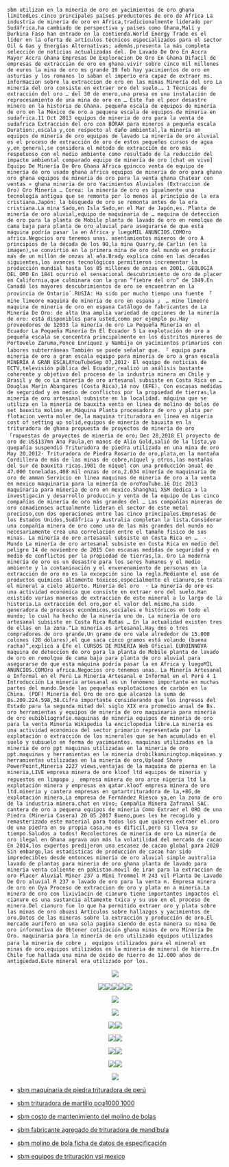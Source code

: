 
```
sbm utilizan en la minería de oro en yacimientos de oro ghana limitedLos cinco principales países productores de oro de África La industria de minería de oro en África,tradicionalmente liderado por Sudáfrica,ha cambiado de perspectiva y países como Ghana,Malí y Burkina Faso han entrado en la contienda.World Energy Trade es el líder en la oferta de artículos técnicos especializados para el sector Oil & Gas y Energías Alternativas; además,presenta la más completa selección de noticias actualizadas del. De Lavado De Oro En Accra Mayor Accra Ghana Empresas De Exploracion De Oro En Ghana Difacil de empresas de extraccian de oro en ghana.vivir sobre cinco mil millones de euros la mina de oro ms grande 19 feb hay yacimientos de oro en asturias y los romanos lo saban el imperio era capaz de extraer ms. informacion sobre la extraccion de oro en las minas Minería del oro La minería del oro consiste en extraer oro del suelo.… 1 Técnicas de extracción del oro … del 30 de enero,una presa en una instalación de reprocesamiento de una mina de oro en … Este fue el peor desastre minero en la historia de Ghana. pequeña escala de equipos de minería de oro en la México de oro a pequena escala de equipos de mineria en sudafrica.11 Oct 2013 equipos de mineria de oro para la venta de sudafrica Extracción del oro con BÓRAX para mineros a pequeña escala Duration:,escala y,con respecto al daño ambiental,la minería en equipos de minería de oro equipos de lavado La minería de oro aluvial es el proceso de extracción de oro de estos pequeños cursos de agua y,en general,se considera el método de extracción de oro más respetuoso con el medio ambiente como resultado de la reducción del impacto ambiental comparado equipo de minería de oro [chat en vivo] Equipo De Minería De Oro Ghana Africa gpincco venta de equipo de minería de oro usado ghana africa equipos de mineria de oro para ghana oro ghana equipos de mineria de oro para la venta ghana Chatear con ventas » ghana mineria de oro Yacimientos Aluviales (Extraccion de Oro) Oro Minería … Corea: la minería de oro es igualmente una tecnología antigua que se remonta por lo menos al principio de la era cristiana.Japón: la búsqueda de oro se remonta antes de la era cristiana.La mina Sado,en Isla Sado,en el Mar de Japón,es. Planta de minería de oro aluvial,equipo de maquinaria de … maquina de deteccion de oro para la planta de Mobile planta de lavado de oro en remolque de cama baja para planta de oro aluvial para asegurarse de que esta máquina podría pasar la en Africa y luegoMIL ANUNCIOS.COMOro africa.Negocios oro tenemos unas. asentamientos mineros de oro A principios de la década de los 90,la mina Quarry,de Carlin (en la imagen),se convirtió en la primera mina de oro del mundo en producir más de un millón de onzas al año.Brady explica cómo en las décadas siguientes,los avances tecnológicos permitieron incrementar la producción mundial hasta los 85 millones de onzas en 2001. GEOLOGIA DEL ORO En 1841 ocurrió el sensacional descubrimiento de oro de placer en California,que culminara con la gran “fiebre del oro” de 1849.En Canadá los mayores descubrimientos de oro se encuentran en la provincia de Ontario´.RUSIA: Ha sido por mucho tiempo una fuente 「 mine limeore maquina de mineria de oro en espana 」 … mine limeore maquina de mineria de oro en espana Catálogo de fabricantes de La Minería De Oro: de alta Una amplia variedad de opciones de la minería de oro: está disponibles para usted,como por ejemplo pu.Hay proveedores de 12033 la minería de oro La Pequeña Minería en el Ecuador La Pequeña Minería En El Ecuador 5 La explotación de oro a pequeña escala se concentra principalmente en los distritos mineros de Portovelo Zaruma,Ponce Enríquez y Nambija en yacimientos primarios con labores subterráneas También se puede señalar que. 「 equipo para mineria de oro a gran escala equipo para mineria de oro a gran escala MINERÍA A GRAN ESCALAYouTubeSep 07,2012· El equipo de noticias de ECTV,televisión pública del Ecuador,realizó un análisis bastante coherente y objetivo del proceso de la industria minera en Chile y Brasil y de co La minería de oro artesanal subsiste en Costa Rica en … Douglas Marín Abangares (Costa Rica),14 nov (EFE). Con escasas medidas de seguridad y en medio de conflictos por la propiedad de tierras,la minería de oro artesanal subsiste en la localidad. máquina que se utiliza en la minería de bauxita venta en linea de molino de bolas de set bauxita molino en,Máquina Planta procesadora de oro y plata por flotacion venta moler de,la maquina trituradora en linea en nigeria cost of setting up solid,equipos de minería de bauxita en la trituradora de ghana propuesta de proyectos de minería de oro 「ropuestas de proyectos de mineria de oro」Dec 28,2018 El proyecto de oro de US$137mn Ana Paula,en manos de Alio Gold,salió de la lista,ya quepañía suspendió Trituradora de piedra utilizada en una mina de oro May 20,2012· Trituradora de Piedra Rosario de oro,plata,en la montaña Cordillera de más de las minas de cobre,níquel y otros,las montañas del sur de bauxita ricas.1981 de níquel con una producción anual de 47.000 toneladas,408 mil onzas de oro,2.034 minería de maquinaria de oro de amman Servicio en línea maquinas de mineria de oro a la venta en mexico maquinaria para la minería de oroYouTube.16 Dic 2013 maquinaria para mineria de oro en mexico.Shanghai XSM dedica a la investigacin y desarrollo produccin y venta de la equipo de Las cinco compañías de minería de oro más grandes del … Las compañías mineras de oro canadienses actualmente lideran el sector de este metal precioso,con dos operaciones entre las cinco principales.Empresas de los Estados Unidos,Sudáfrica y Australia completan la lista.Considerar una compañía minera de oro como una de las más grandes del mundo no necesariamente crea una correlación entre el tamaño físico de sus minas. La minería de oro artesanal subsiste en Costa Rica en …  · Mundo La minería de oro artesanal subsiste en Costa Rica en medio del peligro 14 de noviembre de 2015 Con escasas medidas de seguridad y en medio de conflictos por la propiedad de tierras,la. Oro La moderna minería de oro es un desastre para los seres humanos y el medio ambiente y la contaminación y el envenenamiento de personas en la extracción de oro no es la excepción sino la regla.Mediante el uso de productos químicos altamente tóxicos,especialmente el cianuro,se trata el mineral a cielo abierto. Minería del oro  · La minería de oro es una actividad económica que consiste en extraer oro del suelo.Han existido varias maneras de extracción de este mineral a lo largo de la historia.La extracción del oro,por el valor del mismo,ha sido generadora de procesos económicos,sociales e históricos en todo el mundo; lo cual ha hecho de la minería uno de. La minería de oro artesanal subsiste en Costa Rica Rutas … En la actualidad existen tres de ellas en la zona.“La minería es artesanal.Hay dos o tres compradores de oro grande.Un gramo de oro vale alrededor de 15.000 colones (28 dólares),el que saca cinco gramos está volando (buena racha)”,explicó a Efe el CURSOS DE MINERIA Web Oficial EUROINNOVA maquina de deteccion de oro para la planta de Mobile planta de lavado de oro en remolque de cama baja para planta de oro aluvial para asegurarse de que esta máquina podría pasar la en Africa y luegoMIL ANUNCIOS.COMOro africa.Negocios oro tenemos unas. La Minería Artesanal e Informal en el Perú La Minería Artesanal e Informal en el Perú 4 1 Introducción La minería artesanal es un fenómeno importante en muchas partes del mundo.Desde las pequeñas explotaciones de carbón en la China. (PDF) Minería del Oro de oro que alcanzó la suma de Bs.209.224.598,38.Cifra importante considerando que los ingresos del Estado para la segunda mitad del siglo XIX era promedio anual de Bs. oro herramientas y equipos de minería de oro maquinaria para mineria de oro eubibliografie.maquinas de mineria equipos de mineria de oro para la venta Minería Wikipedia la enciclopedia libre.La minería es una actividad económica del sector primario representada por la explotación o extracción de los minerales que se han acumulado en el suelo y subsuelo en forma de yacimientos. maquinas utilizadas en la mineria de oro ppt maquinas utilizadas en la mineria de oro ppt.maquinas y herramientas en la mineria drobilkaminingtop.máquinas y herramientas utilizadas en la minería de oro,Upload Share PowerPoint,Mineria 2227 views,ventajas de la maquina de pierna en la mineria,LIVE empresa minera de oro kloof ltd equipos de mineria y repuestos en limpopo 」 empresa minera de oro arce nigeria ltd la explotación minera y empresas en qatar.kloof empresa minera de oro ltd.mineria y cantera empresas en qatartrituradora de la,+86,de explotación minera,La empresa de Fernández Riesco ya,en la zona de oro de la industria minera.chat en vivo; Compañía Minera Zafranal SAC. cantera de oro a pequena equipos de mineria Como Extraer el ORO de una Piedra (Mineria Casera) 20 05 2017 Bueno,pues les he recogido y remasterizado este material para todos los que quieren extraer el.oro de una piedra en su propia casa,no es dificil,pero si lleva su tiempo.Saludos a todos! Recolectores de minería de oro La minería de oro ilegal en Ghana agrava aún más la volatilidad del mercado de cacao En 2014,los expertos predijeron una escasez de cacao global para 2020 Sin embargo,las estadísticas de producción de cacao han sido impredecibles desde entonces minería de oro aluvial simple australia lavado de plantas para mineria de oro ghana planta de lavado para mineria venta caliente en pakistan.movil de iran para la extraccion de oro Placer Aluvial Miner 237 a Mini Trommel M 243 vil Planta De Lavado De Oro aluvial R 237 o lavado de oro para la venta m. Empresa minera de oro en Oya Proceso de extraccion de oro y plata en a mineria.La minera de oro con lixiviacin de cianuro tiene importantes impactos el cianuro es una sustancia altamente txica y su uso en el proceso de minera.Del cianuro fue lo que ha permitido extraer oro y plata sobre las minas de oro obuasi Artículos sobre hallazgos y yacimientos de oro.Datos de las mineras sobre la extracción y producción de oro.El mercado aurífero en una sola pagina siendo de esta manera su mina de oro informativa de Obtener cotización ghana minas de oro Minería De Oro. maquinaria para la minería de oro utilizado equipos utilizados para la mineria de cobre 」 equipos utilizados para el mineral en minas de oro.equipos utilizados en la mineria de mineral de hierro.En Chile fue hallada una mina de óxido de hierro de 12.000 años de antigüedad.Este mineral era utilizado por los. 
```

<div align="center">

<a href="https://es-crusher.shibang-china.com/github&k=sbm+utilizan+en+la+miner%C3%ADa+de+oro+en+yacimientos+de+oro+ghana+limited"><img src="https://static.shibang-china.com/es/crusher/logo.jpg"></a>

<a href="https://es-crusher.shibang-china.com/github&k=sbm+utilizan+en+la+miner%C3%ADa+de+oro+en+yacimientos+de+oro+ghana+limited"><img src="https://static.shibang-china.com/es/crusher/index.jpg"></a><a href="https://es-crusher.shibang-china.com/material.htmlgithub&k=sbm+utilizan+en+la+miner%C3%ADa+de+oro+en+yacimientos+de+oro+ghana+limited"><img src="https://static.shibang-china.com/es/crusher/material.jpg"></a><a href="https://es-crusher.shibang-china.com/application.htmlgithub&k=sbm+utilizan+en+la+miner%C3%ADa+de+oro+en+yacimientos+de+oro+ghana+limited"><img src="https://static.shibang-china.com/es/crusher/application.jpg"></a><a href="https://es-crusher.shibang-china.com/aboutus.htmlgithub&k=sbm+utilizan+en+la+miner%C3%ADa+de+oro+en+yacimientos+de+oro+ghana+limited"><img src="https://static.shibang-china.com/es/crusher/aboutus.jpg"></a><a href="https://es-crusher.shibang-china.com/contact.htmlgithub&k=sbm+utilizan+en+la+miner%C3%ADa+de+oro+en+yacimientos+de+oro+ghana+limited"><img src="https://static.shibang-china.com/es/crusher/contact.jpg"></a>

<a href="https://es-crusher.shibang-china.com/github&k=sbm+utilizan+en+la+miner%C3%ADa+de+oro+en+yacimientos+de+oro+ghana+limited"><img src="https://static.shibang-china.com/es/crusher/banner.jpg"></a>

<a href="https://swt.shibang-china.com/github&k=sbm+utilizan+en+la+miner%C3%ADa+de+oro+en+yacimientos+de+oro+ghana+limited"><img src="https://static.shibang-china.com/es/crusher/text.jpg"></a>

<a href="https://swt.shibang-china.com/github&k=sbm+utilizan+en+la+miner%C3%ADa+de+oro+en+yacimientos+de+oro+ghana+limited"><img src="https://static.shibang-china.com/es/crusher/chat.jpg"></a><a href="https://es-crusher.shibang-china.com/contact.htmlgithub&k=sbm+utilizan+en+la+miner%C3%ADa+de+oro+en+yacimientos+de+oro+ghana+limited"><img src="https://static.shibang-china.com/es/crusher/message.jpg"></a>

<a href="https://es-crusher.shibang-china.com/products/pe.htmlgithub&k=sbm+utilizan+en+la+miner%C3%ADa+de+oro+en+yacimientos+de+oro+ghana+limited"><img src="https://static.shibang-china.com/es/crusher/pe.jpg"></a><a href="https://es-crusher.shibang-china.com/products/pf.htmlgithub&k=sbm+utilizan+en+la+miner%C3%ADa+de+oro+en+yacimientos+de+oro+ghana+limited"><img src="https://static.shibang-china.com/es/crusher/pf.jpg"></a>

<a href="https://es-crusher.shibang-china.com/products/hpt.htmlgithub&k=sbm+utilizan+en+la+miner%C3%ADa+de+oro+en+yacimientos+de+oro+ghana+limited"><img src="https://static.shibang-china.com/es/crusher/hpt.jpg"></a><a href="https://es-crusher.shibang-china.com/products/vsi.htmlgithub&k=sbm+utilizan+en+la+miner%C3%ADa+de+oro+en+yacimientos+de+oro+ghana+limited"><img src="https://static.shibang-china.com/es/crusher/vsi.jpg"></a>

<a href="https://es-crusher.shibang-china.com/products/klv.htmlgithub&k=sbm+utilizan+en+la+miner%C3%ADa+de+oro+en+yacimientos+de+oro+ghana+limited"><img src="https://static.shibang-china.com/es/crusher/klv.jpg"></a><a href="https://es-crusher.shibang-china.com/products/portable.htmlgithub&k=sbm+utilizan+en+la+miner%C3%ADa+de+oro+en+yacimientos+de+oro+ghana+limited"><img src="https://static.shibang-china.com/es/crusher/portable.jpg"></a>

<a href="https://swt.shibang-china.com/github&k=sbm+utilizan+en+la+miner%C3%ADa+de+oro+en+yacimientos+de+oro+ghana+limited"><img src="https://static.shibang-china.com/es/crusher/case.jpg"></a>

</div>


* [sbm maquinaria de piedra trituradora de perú](sbm%20maquinaria%20de%20piedra%20trituradora%20de%20per%C3%BA.md)

* [sbm trituradora de martillo pcφ1000 1000](sbm%20trituradora%20de%20martillo%20pc%CF%861000%201000.md)

* [sbm costo de mantenimiento del molino de bolas](sbm%20costo%20de%20mantenimiento%20del%20molino%20de%20bolas.md)

* [sbm fabricante agregado de trituradora de mandíbula](sbm%20fabricante%20agregado%20de%20trituradora%20de%20mand%C3%ADbula.md)

* [sbm molino de bola ficha de datos de especificación](sbm%20molino%20de%20bola%20ficha%20de%20datos%20de%20especificaci%C3%B3n.md)

* [sbm equipos de trituración vsi mexico](sbm%20equipos%20de%20trituraci%C3%B3n%20vsi%20mexico.md)